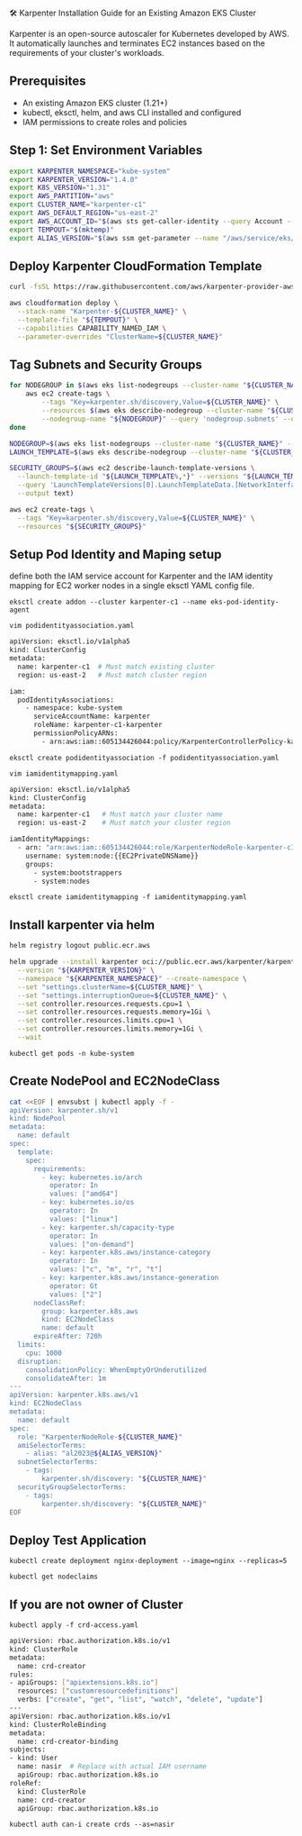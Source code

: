 </h2> 🛠️ Karpenter Installation Guide for an Existing Amazon EKS Cluster </h2>

Karpenter is an open-source autoscaler for Kubernetes developed by AWS. It automatically launches and terminates EC2 instances based on the requirements of your cluster's workloads.


## Prerequisites
- An existing Amazon EKS cluster (1.21+)
- kubectl, eksctl, helm, and aws CLI installed and configured
- IAM permissions to create roles and policies


## Step 1: Set Environment Variables

```bash
export KARPENTER_NAMESPACE="kube-system"
export KARPENTER_VERSION="1.4.0"
export K8S_VERSION="1.31"
export AWS_PARTITION="aws"
export CLUSTER_NAME="karpenter-c1"
export AWS_DEFAULT_REGION="us-east-2"
export AWS_ACCOUNT_ID="$(aws sts get-caller-identity --query Account --output text)"
export TEMPOUT="$(mktemp)"
export ALIAS_VERSION="$(aws ssm get-parameter --name "/aws/service/eks/optimized-ami/${K8S_VERSION}/amazon-linux-2023/x86_64/standard/recommended/image_id" --query Parameter.Value | xargs aws ec2 describe-images --query 'Images[0].Name' --image-ids | sed -r 's/^.*(v[[:digit:]]+).*$/\1/')"
```

## Deploy Karpenter CloudFormation Template

```bash
curl -fsSL https://raw.githubusercontent.com/aws/karpenter-provider-aws/v"${KARPENTER_VERSION}"/website/content/en/preview/getting-started/getting-started-with-karpenter/cloudformation.yaml > "${TEMPOUT}"

aws cloudformation deploy \
  --stack-name "Karpenter-${CLUSTER_NAME}" \
  --template-file "${TEMPOUT}" \
  --capabilities CAPABILITY_NAMED_IAM \
  --parameter-overrides "ClusterName=${CLUSTER_NAME}"
```

## Tag Subnets and Security Groups

```bash
for NODEGROUP in $(aws eks list-nodegroups --cluster-name "${CLUSTER_NAME}" --query 'nodegroups' --output text); do
    aws ec2 create-tags \
        --tags "Key=karpenter.sh/discovery,Value=${CLUSTER_NAME}" \
        --resources $(aws eks describe-nodegroup --cluster-name "${CLUSTER_NAME}" \
        --nodegroup-name "${NODEGROUP}" --query 'nodegroup.subnets' --output text )
done
```

```bash
NODEGROUP=$(aws eks list-nodegroups --cluster-name "${CLUSTER_NAME}" --query 'nodegroups[0]' --output text)
LAUNCH_TEMPLATE=$(aws eks describe-nodegroup --cluster-name "${CLUSTER_NAME}" --nodegroup-name "${NODEGROUP}" --query 'nodegroup.launchTemplate.{id:id,version:version}' --output text | tr -s "\t" ",")

SECURITY_GROUPS=$(aws ec2 describe-launch-template-versions \
  --launch-template-id "${LAUNCH_TEMPLATE%,*}" --versions "${LAUNCH_TEMPLATE#*,}" \
  --query 'LaunchTemplateVersions[0].LaunchTemplateData.[NetworkInterfaces[0].Groups||SecurityGroupIds]' \
  --output text)

aws ec2 create-tags \
  --tags "Key=karpenter.sh/discovery,Value=${CLUSTER_NAME}" \
  --resources "${SECURITY_GROUPS}"
```

## Setup Pod Identity and Maping setup

define both the IAM service account for Karpenter and the IAM identity mapping for EC2 worker nodes in a single eksctl YAML config file.

`eksctl create addon --cluster karpenter-c1 --name eks-pod-identity-agent`

`vim podidentityassociation.yaml`

```bash
apiVersion: eksctl.io/v1alpha5
kind: ClusterConfig
metadata:
  name: karpenter-c1  # Must match existing cluster
  region: us-east-2   # Must match cluster region

iam:
  podIdentityAssociations:
    - namespace: kube-system
      serviceAccountName: karpenter
      roleName: karpenter-c1-karpenter
      permissionPolicyARNs:
        - arn:aws:iam::605134426044:policy/KarpenterControllerPolicy-karpenter-c1
```
`eksctl create podidentityassociation -f podidentityassociation.yaml`

`vim iamidentitymapping.yaml`

```bash
apiVersion: eksctl.io/v1alpha5
kind: ClusterConfig
metadata:
  name: karpenter-c1   # Must match your cluster name
  region: us-east-2    # Must match your cluster region

iamIdentityMappings:
  - arn: "arn:aws:iam::605134426044:role/KarpenterNodeRole-karpenter-c1"
    username: system:node:{{EC2PrivateDNSName}}
    groups:
      - system:bootstrappers
      - system:nodes
```

`eksctl create iamidentitymapping -f iamidentitymapping.yaml`


## Install karpenter via helm

```bash
helm registry logout public.ecr.aws

helm upgrade --install karpenter oci://public.ecr.aws/karpenter/karpenter \
  --version "${KARPENTER_VERSION}" \
  --namespace "${KARPENTER_NAMESPACE}" --create-namespace \
  --set "settings.clusterName=${CLUSTER_NAME}" \
  --set "settings.interruptionQueue=${CLUSTER_NAME}" \
  --set controller.resources.requests.cpu=1 \
  --set controller.resources.requests.memory=1Gi \
  --set controller.resources.limits.cpu=1 \
  --set controller.resources.limits.memory=1Gi \
  --wait
```

`kubectl get pods -n kube-system`

## Create NodePool and EC2NodeClass

```bash
cat <<EOF | envsubst | kubectl apply -f -
apiVersion: karpenter.sh/v1
kind: NodePool
metadata:
  name: default
spec:
  template:
    spec:
      requirements:
        - key: kubernetes.io/arch
          operator: In
          values: ["amd64"]
        - key: kubernetes.io/os
          operator: In
          values: ["linux"]
        - key: karpenter.sh/capacity-type
          operator: In
          values: ["on-demand"]
        - key: karpenter.k8s.aws/instance-category
          operator: In
          values: ["c", "m", "r", "t"]
        - key: karpenter.k8s.aws/instance-generation
          operator: Gt
          values: ["2"]
      nodeClassRef:
        group: karpenter.k8s.aws
        kind: EC2NodeClass
        name: default
      expireAfter: 720h
  limits:
    cpu: 1000
  disruption:
    consolidationPolicy: WhenEmptyOrUnderutilized
    consolidateAfter: 1m
---
apiVersion: karpenter.k8s.aws/v1
kind: EC2NodeClass
metadata:
  name: default
spec:
  role: "KarpenterNodeRole-${CLUSTER_NAME}"
  amiSelectorTerms:
    - alias: "al2023@${ALIAS_VERSION}"
  subnetSelectorTerms:
    - tags:
        karpenter.sh/discovery: "${CLUSTER_NAME}"
  securityGroupSelectorTerms:
    - tags:
        karpenter.sh/discovery: "${CLUSTER_NAME}"
EOF
```

## Deploy Test Application

`kubectl create deployment nginx-deployment --image=nginx --replicas=5`

`kubectl get nodeclaims`


## If you are not owner of Cluster

`kubectl apply -f crd-access.yaml`

```bash
apiVersion: rbac.authorization.k8s.io/v1
kind: ClusterRole
metadata:
  name: crd-creator
rules:
- apiGroups: ["apiextensions.k8s.io"]
  resources: ["customresourcedefinitions"]
  verbs: ["create", "get", "list", "watch", "delete", "update"]
---
apiVersion: rbac.authorization.k8s.io/v1
kind: ClusterRoleBinding
metadata:
  name: crd-creator-binding
subjects:
- kind: User
  name: nasir  # Replace with actual IAM username
  apiGroup: rbac.authorization.k8s.io
roleRef:
  kind: ClusterRole
  name: crd-creator
  apiGroup: rbac.authorization.k8s.io
```

`kubectl auth can-i create crds --as=nasir`